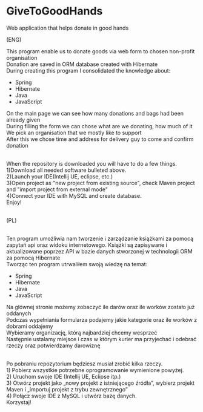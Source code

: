 # GiveToGoodHands
Web application that helps donate in good hands</br>

(ENG) </br>
<p>This program enable us to donate goods via web form to chosen non-profit organisation</br>
Donation are saved in ORM database created with Hibernate</br>
During creating this program I consolidated the knowledge about: 
<ul> 
<li>Spring</li> 
<li>Hibernate</li>
<li>Java</li>
<li>JavaScript</li>
</ul>
On the main page we can see how many donations and bags had been already given</br> 
During filling the form we can chose what are we donating, how much of it</br>
We pick an organisation that we mostly like to support</br>
After this we chose time and address for delivery guy to come and confirm donation</br></br>
<p>When the repository is downloaded you will have to do a few things.</br>
1)Download all needed software bulleted above. </br>
2)Launch your IDE(Intellij UE, eclipse, etc.)</br>
3)Open project as "new project from existing source", check Maven project and "import project from external mode"</br>
4)Connect your IDE with MySQL and create database.</br>
Enjoy!</p> 
</br>
(PL) </br></br>
<p> 
Ten program umożliwia nam tworzenie i zarządzanie książkami za pomocą zapytań api oraz widoku internetowego.
Książki są zapisywane i aktualizowane poprzez API w bazie danych stworzonej w technologii ORM za pomocą Hibernate</br>
Tworząc ten program utrwaliłem swoją wiedzę na temat:
<ul> 
<li>Spring</li> 
<li>Hibernate</li>
<li>Java</li>
<li>JavaScript</li>
</ul>
Na głównej stronie możemy zobaczyć ile darów oraz ile worków zostało już oddanych</br> 
Podczas wypełniania formularza podajemy jakie kategorie oraz ile worków z dobrami oddajemy</br>
Wybieramy organizację, którą najbardziej chcemy wesprzeć</br>
Następnie ustalamy miejsce i czas w którym kurier ma przyjechać i odebrać rzeczy oraz potwierdzamy darowiznę</br></br>
<p>Po pobraniu repozytorium będziesz musiał zrobić kilka rzeczy.</br>
1) Pobierz wszystkie potrzebne oprogramowanie wymienione powyżej. </br>
2) Uruchom swoje IDE (Intellij UE, Eclipse itp.)</br>
3) Otwórz projekt jako „nowy projekt z istniejącego źródła”, wybierz projekt Maven i „importuj projekt z trybu zewnętrznego”</br>
4) Połącz swoje IDE z MySQL i utwórz bazę danych.</br>
Korzystaj!
